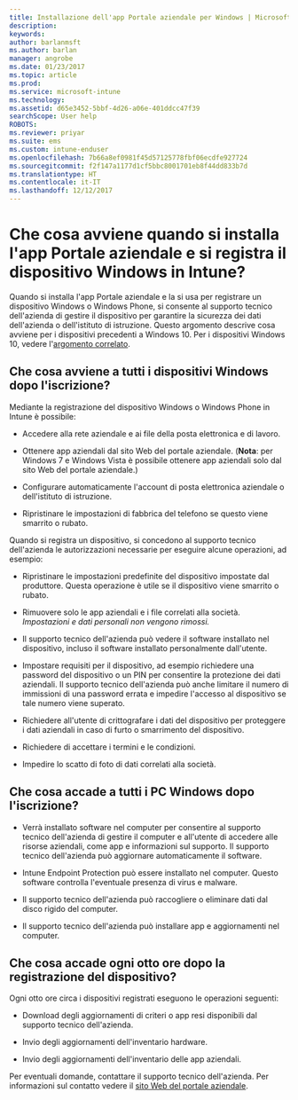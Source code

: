 ```yaml
---
title: Installazione dell'app Portale aziendale per Windows | Microsoft Docs
description: 
keywords: 
author: barlanmsft
ms.author: barlan
manager: angrobe
ms.date: 01/23/2017
ms.topic: article
ms.prod: 
ms.service: microsoft-intune
ms.technology: 
ms.assetid: d65e3452-5bbf-4d26-a06e-401ddcc47f39
searchScope: User help
ROBOTS: 
ms.reviewer: priyar
ms.suite: ems
ms.custom: intune-enduser
ms.openlocfilehash: 7b66a8ef0981f45d57125778fbf06ecdfe927724
ms.sourcegitcommit: f2f147a1177d1cf5bbc8001701eb8f44dd833b7d
ms.translationtype: HT
ms.contentlocale: it-IT
ms.lasthandoff: 12/12/2017
---
```

# <a name="what-happens-if-you-install-the-company-portal-app-and-enroll-your-windows-device-in-intune"></a>Che cosa avviene quando si installa l'app Portale aziendale e si registra il dispositivo Windows in Intune?

Quando si installa l'app Portale aziendale e la si usa per registrare un dispositivo Windows o Windows Phone, si consente al supporto tecnico dell'azienda di gestire il dispositivo per garantire la sicurezza dei dati dell'azienda o dell'istituto di istruzione. Questo argomento descrive cosa avviene per i dispositivi precedenti a Windows 10. Per i dispositivi Windows 10, vedere l'[argomento correlato](what-happens-if-you-install-the-company-portal-app-and-enroll-your-device-in-intune-windows10.md).

## <a name="what-happens-to-all-windows-devices-after-enrollment"></a>Che cosa avviene a tutti i dispositivi Windows dopo l'iscrizione?
Mediante la registrazione del dispositivo Windows o Windows Phone in Intune è possibile:

-   Accedere alla rete aziendale e ai file della posta elettronica e di lavoro.

-   Ottenere app aziendali dal sito Web del portale aziendale. (__Nota__: per Windows 7 e Windows Vista è possibile ottenere app aziendali solo dal sito Web del portale aziendale.)

-   Configurare automaticamente l'account di posta elettronica aziendale o dell'istituto di istruzione.

-   Ripristinare le impostazioni di fabbrica del telefono se questo viene smarrito o rubato.

Quando si registra un dispositivo, si concedono al supporto tecnico dell'azienda le autorizzazioni necessarie per eseguire alcune operazioni, ad esempio:

-   Ripristinare le impostazioni predefinite del dispositivo impostate dal produttore. Questa operazione è utile se il dispositivo viene smarrito o rubato.

-   Rimuovere solo le app aziendali e i file correlati alla società. *Impostazioni e dati personali non vengono rimossi.*

-   Il supporto tecnico dell'azienda può vedere il software installato nel dispositivo, incluso il software installato personalmente dall'utente.

-   Impostare requisiti per il dispositivo, ad esempio richiedere una password del dispositivo o un PIN per consentire la protezione dei dati aziendali. Il supporto tecnico dell'azienda può anche limitare il numero di immissioni di una password errata e impedire l'accesso al dispositivo se tale numero viene superato.

-   Richiedere all'utente di crittografare i dati del dispositivo per proteggere i dati aziendali in caso di furto o smarrimento del dispositivo.

-   Richiedere di accettare i termini e le condizioni.

-   Impedire lo scatto di foto di dati correlati alla società.

## <a name="what-happens-to-all-windows-pcs-after-enrollment"></a>Che cosa accade a tutti i PC Windows dopo l'iscrizione?

-  Verrà installato software nel computer per consentire al supporto tecnico dell'azienda di gestire il computer e all'utente di accedere alle risorse aziendali, come app e informazioni sul supporto. Il supporto tecnico dell'azienda può aggiornare automaticamente il software.

-  Intune Endpoint Protection può essere installato nel computer. Questo software controlla l'eventuale presenza di virus e malware.

-  Il supporto tecnico dell'azienda può raccogliere o eliminare dati dal disco rigido del computer.

-  Il supporto tecnico dell'azienda può installare app e aggiornamenti nel computer.

## <a name="what-happens-every-eight-hours-after-device-enrollment"></a>Che cosa accade ogni otto ore dopo la registrazione del dispositivo?

Ogni otto ore circa i dispositivi registrati eseguono le operazioni seguenti:

-   Download degli aggiornamenti di criteri o app resi disponibili dal supporto tecnico dell'azienda.

-   Invio degli aggiornamenti dell'inventario hardware.

-   Invio degli aggiornamenti dell'inventario delle app aziendali.

Per eventuali domande, contattare il supporto tecnico dell'azienda. Per informazioni sul contatto vedere il [sito Web del portale aziendale](https://portal.manage.microsoft.com#HelpDeskDialog).

